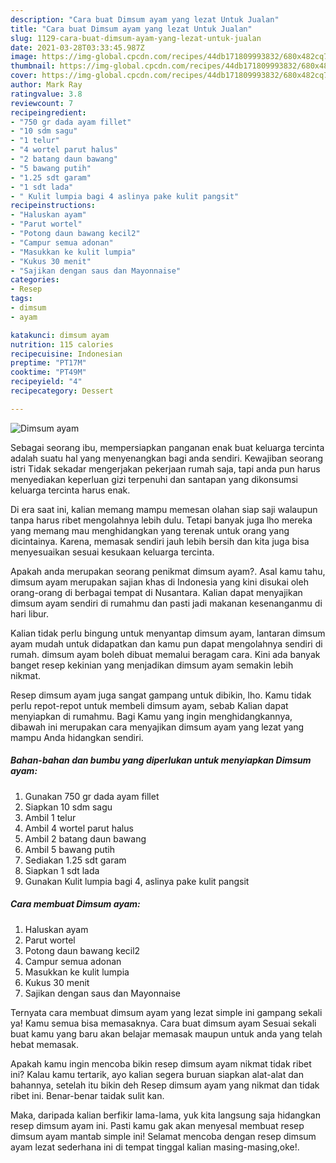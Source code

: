```yaml
---
description: "Cara buat Dimsum ayam yang lezat Untuk Jualan"
title: "Cara buat Dimsum ayam yang lezat Untuk Jualan"
slug: 1129-cara-buat-dimsum-ayam-yang-lezat-untuk-jualan
date: 2021-03-28T03:33:45.987Z
image: https://img-global.cpcdn.com/recipes/44db171809993832/680x482cq70/dimsum-ayam-foto-resep-utama.jpg
thumbnail: https://img-global.cpcdn.com/recipes/44db171809993832/680x482cq70/dimsum-ayam-foto-resep-utama.jpg
cover: https://img-global.cpcdn.com/recipes/44db171809993832/680x482cq70/dimsum-ayam-foto-resep-utama.jpg
author: Mark Ray
ratingvalue: 3.8
reviewcount: 7
recipeingredient:
- "750 gr dada ayam fillet"
- "10 sdm sagu"
- "1 telur"
- "4 wortel parut halus"
- "2 batang daun bawang"
- "5 bawang putih"
- "1.25 sdt garam"
- "1 sdt lada"
- " Kulit lumpia bagi 4 aslinya pake kulit pangsit"
recipeinstructions:
- "Haluskan ayam"
- "Parut wortel"
- "Potong daun bawang kecil2"
- "Campur semua adonan"
- "Masukkan ke kulit lumpia"
- "Kukus 30 menit"
- "Sajikan dengan saus dan Mayonnaise"
categories:
- Resep
tags:
- dimsum
- ayam

katakunci: dimsum ayam 
nutrition: 115 calories
recipecuisine: Indonesian
preptime: "PT17M"
cooktime: "PT49M"
recipeyield: "4"
recipecategory: Dessert

---
```



![Dimsum ayam](https://img-global.cpcdn.com/recipes/44db171809993832/680x482cq70/dimsum-ayam-foto-resep-utama.jpg)

Sebagai seorang ibu, mempersiapkan panganan enak buat keluarga tercinta adalah suatu hal yang menyenangkan bagi anda sendiri. Kewajiban seorang istri Tidak sekadar mengerjakan pekerjaan rumah saja, tapi anda pun harus menyediakan keperluan gizi terpenuhi dan santapan yang dikonsumsi keluarga tercinta harus enak.

Di era  saat ini, kalian memang mampu memesan olahan siap saji walaupun tanpa harus ribet mengolahnya lebih dulu. Tetapi banyak juga lho mereka yang memang mau menghidangkan yang terenak untuk orang yang dicintainya. Karena, memasak sendiri jauh lebih bersih dan kita juga bisa menyesuaikan sesuai kesukaan keluarga tercinta. 



Apakah anda merupakan seorang penikmat dimsum ayam?. Asal kamu tahu, dimsum ayam merupakan sajian khas di Indonesia yang kini disukai oleh orang-orang di berbagai tempat di Nusantara. Kalian dapat menyajikan dimsum ayam sendiri di rumahmu dan pasti jadi makanan kesenanganmu di hari libur.

Kalian tidak perlu bingung untuk menyantap dimsum ayam, lantaran dimsum ayam mudah untuk didapatkan dan kamu pun dapat mengolahnya sendiri di rumah. dimsum ayam boleh dibuat memalui beragam cara. Kini ada banyak banget resep kekinian yang menjadikan dimsum ayam semakin lebih nikmat.

Resep dimsum ayam juga sangat gampang untuk dibikin, lho. Kamu tidak perlu repot-repot untuk membeli dimsum ayam, sebab Kalian dapat menyiapkan di rumahmu. Bagi Kamu yang ingin menghidangkannya, dibawah ini merupakan cara menyajikan dimsum ayam yang lezat yang mampu Anda hidangkan sendiri.

<!--inarticleads1-->

##### Bahan-bahan dan bumbu yang diperlukan untuk menyiapkan Dimsum ayam:

1. Gunakan 750 gr dada ayam fillet
1. Siapkan 10 sdm sagu
1. Ambil 1 telur
1. Ambil 4 wortel parut halus
1. Ambil 2 batang daun bawang
1. Ambil 5 bawang putih
1. Sediakan 1.25 sdt garam
1. Siapkan 1 sdt lada
1. Gunakan  Kulit lumpia bagi 4, aslinya pake kulit pangsit




<!--inarticleads2-->

##### Cara membuat Dimsum ayam:

1. Haluskan ayam
1. Parut wortel
1. Potong daun bawang kecil2
1. Campur semua adonan
1. Masukkan ke kulit lumpia
1. Kukus 30 menit
1. Sajikan dengan saus dan Mayonnaise




Ternyata cara membuat dimsum ayam yang lezat simple ini gampang sekali ya! Kamu semua bisa memasaknya. Cara buat dimsum ayam Sesuai sekali buat kamu yang baru akan belajar memasak maupun untuk anda yang telah hebat memasak.

Apakah kamu ingin mencoba bikin resep dimsum ayam nikmat tidak ribet ini? Kalau kamu tertarik, ayo kalian segera buruan siapkan alat-alat dan bahannya, setelah itu bikin deh Resep dimsum ayam yang nikmat dan tidak ribet ini. Benar-benar taidak sulit kan. 

Maka, daripada kalian berfikir lama-lama, yuk kita langsung saja hidangkan resep dimsum ayam ini. Pasti kamu gak akan menyesal membuat resep dimsum ayam mantab simple ini! Selamat mencoba dengan resep dimsum ayam lezat sederhana ini di tempat tinggal kalian masing-masing,oke!.

